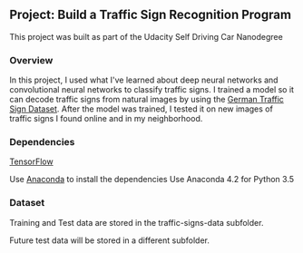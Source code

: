 ## Project: Build a Traffic Sign Recognition Program
This project was built as part of the Udacity Self Driving Car Nanodegree

### Overview

In this project, I used what I've learned about deep neural networks and convolutional neural networks to classify traffic signs. I trained a model so it can decode traffic signs from natural images by using the [German Traffic Sign Dataset](http://benchmark.ini.rub.de/?section=gtsrb&subsection=dataset). After the model was trained, I tested it on new images of traffic signs I found online and in my neighborhood.

### Dependencies
[TensorFlow](https://www.tensorflow.org/)

Use [Anaconda](https://www.continuum.io/downloads) to install the dependencies
Use Anaconda 4.2 for Python 3.5

### Dataset
Training and Test data are stored in the traffic-signs-data subfolder.

Future test data will be stored in a different subfolder.
